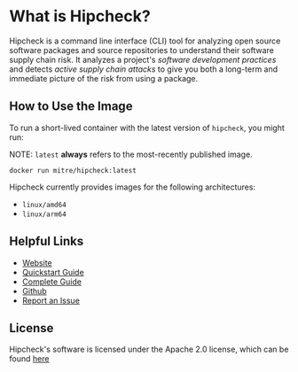 # What is Hipcheck?

Hipcheck is a command line interface (CLI) tool for analyzing open source
software packages and source repositories to understand their software supply
chain risk. It analyzes a project's _software development practices_ and
detects _active supply chain attacks_ to give you both a long-term and
immediate picture of the risk from using a package.

## How to Use the Image

To run a short-lived container with the latest version of `hipcheck`, you might run:

NOTE: `latest` __always__ refers to the most-recently published image.

```
docker run mitre/hipcheck:latest
```

Hipcheck currently provides images for the following architectures:

* `linux/amd64`
* `linux/arm64`

## Helpful Links

* [Website](https://mitre.github.io/hipcheck)
* [Quickstart Guide](https://mitre.github.io/hipcheck/docs/quickstart/)
* [Complete Guide](https://mitre.github.io/hipcheck/docs/guide/)
* [Github](https://github.com/mitre/hipcheck)
* [Report an Issue](https://github.com/mitre/hipcheck/issues/new)

## License

Hipcheck's software is licensed under the Apache 2.0 license, which can be
found [here](https://github.com/mitre/hipcheck/blob/main/LICENSE)

